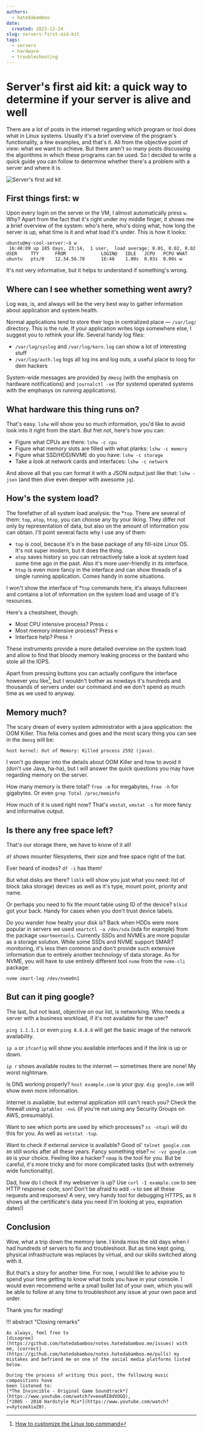 ```yaml
---
authors:
  - hatedabamboo
date:
  created: 2023-12-24
slug: servers-first-aid-kit
tags:
  - servers
  - hardware
  - troubleshooting
---
```

# Server's first aid kit: a quick way to determine if your server is alive and well

There are a lot of posts in the internet regarding which program or tool does
what in Linux systems. Usually it's a brief overview of the program's
functionality, a few examples, and that's it. All from the objective point of
view: what we want to achieve. But there aren't so many posts discussing the
algorithms in which these programs can be used. So I decided to write a quick
guide you can follow to determine whether there's a problem with a server and
where it is.

<!-- more -->

![Server's first aid kit](../assets/2023-12-24-servers-first-aid-kit.webp)

## First things first: w

Upon every login on the server or the VM, I almost automatically press `w`.
Why? Apart from the fact that it's right under my middle finger, it shows me a
brief overview of the system: who's here, who's doing what, how long the server
is up, what time is it and what load it's under. This is how it looks:

```shell
ubuntu@my-cool-server:~$ w
 16:48:09 up 185 days, 23:14,  1 user,  load average: 0.01, 0.02, 0.02
USER     TTY      FROM             LOGIN@   IDLE   JCPU   PCPU WHAT
ubuntu   pts/0    12.34.56.78      16:48    1.00s  0.03s  0.00s w
```

It's not very informative, but it helps to understand if something's wrong.

## Where can I see whether something went awry?

Log was, is, and always will be the very best way to gather information about
application and system health.

Normal applications tend to store their logs in centralized place — `/var/log/`
directory. This is the rule. If your application writes logs somewhere else, I
suggest you to rethink your life. Several handy log files:

- `/var/log/syslog` and `/var/log/kern.log` can show a lot of interesting stuff
- `/var/log/auth.log` logs all log ins and log outs, a useful place to loog for
dem hackers

System-wide messages are provided by `dmesg` (with the emphasis on hardware
notifications) and `journalctl -xe` (for systemd operated systems with the
emphasys on running applications).

## What hardware this thing runs on?

That's easy. `lshw` will show you so much information, you'd like to avoid
look into it right from the start. But fret not, here's how you can:

- Figure what CPUs are there: `lshw -c cpu`
- Figure what memory slots are filled with what planks: `lshw -c memory`
- Figure what SSD/HDD/NVME do you have: `lshw -c storage`
- Take a look at network cards and interfaces: `lshw -c network`

And above all that you can format it with a JSON output just like that:
`lshw -json` (and then dive even deeper with awesome `jq`).

## How's the system load?

The forefather of all system load analysis: the *`top`. There are several of
them: `top`, `atop`, `htop`, you can choose any by your liking. They differ
not only by representation of data, but also on the amount of information you
can obtain. I'll point several facts why I use any of them:

- `top` is cool, because it's in the base package of any fill-size Linux OS.
It's not super modern, but it does the thing.
- `atop` saves history so you can retroactively take a look at system load
some time ago in the past. Also it's more user-friendly in its interface.
- `htop` is even more fancy in the interface and can show threads of a single
running application. Comes handy in some situations.

I won't show the interface of *`top` commands here, it's always fullscreen and
contains a lot of information on the system load and usage of it's resources.

Here's a cheatsheet, though:

- Most CPU intensive process? Press `c`
- Most memory intensive process? Press `m`
- Interface help? Press `?`

These instruments provide a more detailed overview on the system load and allow
to find that bloody memory leaking process or the bastard who stole all the
IOPS.

Apart from pressing buttons you can actually configure the interface however
you like[^1], but I wouldn't bother as nowdays it's
hundreds and thousands of servers under our command and we don't spend as much
time as we used to anyway.

## Memory much?

The scary dream of every system administrator with a java application: the OOM
Killer. This fella comes and goes and the most scary thing you can see in the
`dmesg` will be:

```shell
host kernel: Out of Memory: Killed process 2592 (java).
```

I won't go deeper into the details about OOM Killer and how to avoid it (don't
use Java, ha-ha), but I will answer the quick questions you may have regarding
memory on the server.

How many memory is there total? `free -m` for megabytes, `free -h` for
gigabytes. Or even `grep Total /proc/meminfo`

How much of it is used right now? That's `vmstat`, `vmstat -s` for more fancy
and informative output.

## Is there any free space left?

That's our storage there, we have to know of it all!

`df` shows mounter filesystems, their size and free space right of the bat.

Ever heard of inodes? `df -i` has them!

But what disks are there? `lsblk` will show you just what you need: list of
block (aka storage) devices as well as it's type, mount point, priority and
name.

Or perhaps you need to fix the mount table using ID of the device? `blkid`
got your back. Handy for cases when you don't trust device labels.

Do you wander how healty your disk is? Back when HDDs were more popular in
servers we used `smartctl -a /dev/sda` (sda for example) from the package
`smartmontools`. Currently SSDs and NVMEs are more popular as a storage
solution. While some SSDs and NVME support SMART monitoring, it's less then common and
don't provide such extensive information due to entirely another technology of
data storage. As for NVME, you will have to use entirely different tool `nvme`
from the `nvme-cli` package:

```shell
nvme smart-log /dev/nvme0n1
```

## But can it ping google?

The last, but not least, objective on our list, is networking. Who needs a
server with a business workload, if it's not available for the user?

`ping 1.1.1.1` or even `ping 8.8.8.8` will get the basic image of the network
availability.

`ip a` or `ifconfig` will show you available interfaces and if the link is up
or down.

`ip r` shows available routes to the internet — sometimes there are none! My
worst nightmare.

Is DNS working properly? `host example.com` is your guy. `dig google.com` will
show even more information.

Internet is available, but external application still can't reach you? Check
the firewall using `iptables -nvL` (if you're not using any Security Groups on
AWS, presumably).

Want to see which ports are used by which processes? `ss -ntupl` will do this
for you. As well as `netstat -tup`.

Want to check if external service is available? Good ol' `telnet google.com 80`
still works after all these years. Fancy something else? `nc -vz google.com 80`
is your choice. Feeling like a hacker? `nmap` is the tool for you. But be
careful, it's more tricky and for more complicated tasks (but with extremely
wide functionality).

Dad, how do I check if my webserver is up? Use `curl -I example.com` to see
HTTP response code, son! Don't be afraid to add `-v` to see all these requests
and responses! A very, very handy tool for debugging HTTPS, as it shows all the
certificate's data you need (I'm looking at you, expiration dates!)

## Conclusion

Wow, what a trip down the memory lane. I kinda miss the old days when I had
hundreds of servers to fix and troubleshoot. But as time kept going, physical
infrastructure was replaces by virtual, and our skills switched along with it.

But that's a story for another time. For now, I would like to advise you to
spend your time getting to know what tools you have in your console. I would
even recommend write a small bullet list of your own, which you will be able to
follow at any time to troubleshoot any issue at your own pace and order.

Thank you for reading!

!!! abstract "Closing remarks"

    As always, feel free to
    [disagree](https://github.com/hatedabamboo/notes.hatedabamboo.me/issues) with
    me, [correct](https://github.com/hatedabamboo/notes.hatedabamboo.me/pulls) my
    mistakes and befriend me on one of the social media platforms listed below.

    During the process of writing this post, the following music compositions have
    been listened to:
    [*The Invincible - Original Game Soundtrack*](https://www.youtube.com/watch?v=eeaRI8dVOGQ),
    [*2005 - 2010 Hardstyle Mix*](https://www.youtube.com/watch?v=XytcoeXiaZ0).

[^1]: [How to customize the Linux top command](https://www.redhat.com/sysadmin/customize-top-command)
